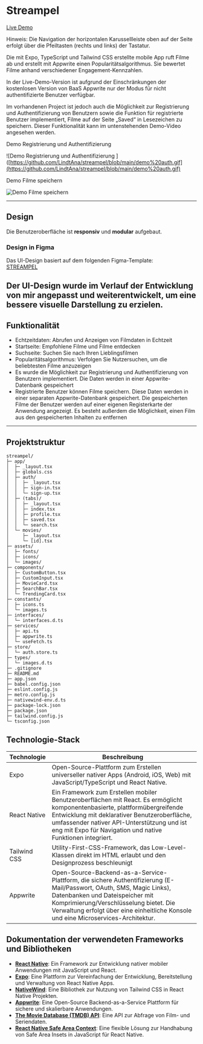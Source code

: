 
# Streampel

[Live Demo](https://streampel.vercel.app)

Hinweis: Die Navigation der horizontalen Karussellleiste oben auf der Seite erfolgt über die Pfeiltasten (rechts und links) der Tastatur.

Die mit Expo, TypeScript und Tailwind CSS erstellte mobile App ruft Filme ab und erstellt mit Appwrite einen Popularitätsalgorithmus.
Sie bewertet Filme anhand verschiedener Engagement-Kennzahlen.

In der Live-Demo-Version ist aufgrund der Einschränkungen der kostenlosen Version von BaaS Appwrite nur der Modus für nicht authentifizierte Benutzer verfügbar.


Im vorhandenen Project ist jedoch auch die Möglichkeit zur Registrierung und Authentifizierung von Benutzern sowie die Funktion für registrierte Benutzer implementiert, Filme auf der Seite „Saved“ in Lesezeichen zu speichern. Dieser Funktionalität kann im untenstehenden Demo-Video angesehen werden.

Demo Registrierung und Authentifizierung 

![Demo Registrierung und Authentifizierung ]([https://github.com/LindtAna/streampel/blob/main/demo%20auth.gif](https://github.com/LindtAna/streampel/blob/main/demo%20auth.gif)


Demo Filme speichern

![Demo Filme speichern](https://github.com/LindtAna/streampel/blob/main/demo%20save%20movie.gif)

---

## Design

Die Benutzeroberfläche ist **responsiv** und **modular** aufgebaut.

### Design in Figma

Das UI-Design basiert auf dem folgenden Figma-Template:  
[STREAMPEL](https://www.figma.com/design/c6NHYQem8G59odVSijIjl2/Movie-App-w--React-Native?node-id=108001-11&t=HFwNNqPSze4JROQ6-0)

Der UI-Design wurde im Verlauf der Entwicklung von mir angepasst und weiterentwickelt, um eine bessere visuelle Darstellung zu erzielen.
---

## Funktionalität
- Echtzeitdaten: Abrufen und Anzeigen von Filmdaten in Echtzeit
- Startseite: Empfohlene Filme und Filme entdecken
- Suchseite: Suchen Sie nach Ihren Lieblingsfilmen
- Popularitätsalgorithmus: Verfolgen Sie Nutzersuchen, um die beliebtesten Filme anzuzeigen
- Es wurde die Möglichkeit zur Registrierung und Authentifizierung von Benutzern implementiert. Die Daten werden in einer Appwrite-Datenbank gespeichert
- Registrierte Benutzer können Filme speichern. Diese Daten werden in einer separaten Appwrite-Datenbank gespeichert. Die gespeicherten Filme der Benutzer werden auf einer eigenen Registerkarte der Anwendung angezeigt. Es besteht außerdem die Möglichkeit, einen Film aus den gespeicherten Inhalten zu entfernen

---

## Projektstruktur
```text
streampel/
├─ app/
│  ├─ _layout.tsx
│  ├─ globals.css
│  ├─ auth/
│  │  ├─ _layout.tsx
│  │  ├─ sign-in.tsx
│  │  └─ sign-up.tsx
│  ├─ (tabs)/
│  │  ├─ _layout.tsx
│  │  ├─ index.tsx
│  │  ├─ profile.tsx
│  │  ├─ saved.tsx
│  │  └─ search.tsx
│  └─ movies/
│     ├─ _layout.tsx
│     └─ [id].tsx
├─ assets/
│  ├─ fonts/
│  ├─ icons/
│  └─ images/
├─ components/
│  ├─ CustomButton.tsx
│  ├─ CustomInput.tsx
│  ├─ MovieCard.tsx
│  ├─ SearchBar.tsx
│  └─ TrendingCard.tsx
├─ constants/
│  ├─ icons.ts
│  └─ images.ts
├─ interfaces/
│  └─ interfaces.d.ts
├─ services/
│  ├─ api.ts
│  ├─ appwrite.ts
│  └─ useFetch.ts
├─ store/
│  └─ auth.store.ts
├─ types/
│  └─ images.d.ts
├─ .gitignore
├─ README.md
├─ app.json
├─ babel.config.json
├─ eslint.config.js
├─ metro.config.js
├─ nativewind-env.d.ts
├─ package-lock.json
├─ package.json
├─ tailwind.config.js
└─ tsconfig.json

```

## Technologie-Stack

| Technologie   | Beschreibung                                                                                                                                                                   |
|--------------|---------------------------------------------------------------------------------------------------------------------------------------------------------------------------------|
| Expo          | Open-Source-Plattform zum Erstellen universeller nativer Apps (Android, iOS, Web) mit JavaScript/TypeScript und React Native.        |
| React Native       | Ein Framework zum Erstellen mobiler Benutzeroberflächen mit React. Es ermöglicht komponentenbasierte, plattformübergreifende Entwicklung mit deklarativer Benutzeroberfläche, umfassender nativer API-Unterstützung und ist eng mit Expo für Navigation und native Funktionen integriert.     |
| Tailwind CSS | Utility-First-CSS-Framework, das Low-Level-Klassen direkt im HTML erlaubt und den Designprozess beschleunigt                                                                          |
| Appwrite         | Open-Source-Backend-as-a-Service-Plattform, die sichere Authentifizierung (E-Mail/Passwort, OAuth, SMS, Magic Links), Datenbanken und Dateispeicher mit Komprimierung/Verschlüsselung bietet. Die Verwaltung erfolgt über eine einheitliche Konsole und eine Microservices-Architektur.                                                   |



## Dokumentation der verwendeten Frameworks und Bibliotheken

- **[React Native](https://reactnative.dev/docs/environment-setup)**: Ein Framework zur Entwicklung nativer mobiler Anwendungen mit JavaScript und React.
- **[Expo](https://docs.expo.dev/get-started/set-up-your-environment/?platform=android&device=physical)**: Eine Plattform zur Vereinfachung der Entwicklung, Bereitstellung und Verwaltung von React Native Apps.
- **[NativeWind](https://www.nativewind.dev/docs/getting-started/installation)**: Eine Bibliothek zur Nutzung von Tailwind CSS in React Native Projekten.
- **[Appwrite](https://cloud.appwrite.io/console/project-fra-68d2d4aa00337e093de3/get-started)**: Eine Open-Source Backend-as-a-Service Plattform für sichere und skalierbare Anwendungen.
- **[The Movie Database (TMDB) API](https://developer.themoviedb.org/reference/intro/getting-started)**: Eine API zur Abfrage von Film- und Seriendaten.
- **[React Native Safe Area Context](https://github.com/AppAndFlow/react-native-safe-area-context)**: Eine flexible Lösung zur Handhabung von Safe Area Insets in JavaScript für React Native.
